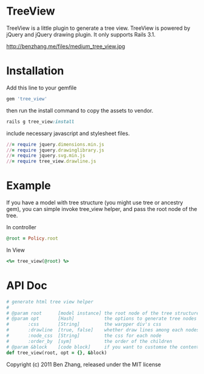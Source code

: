 TreeView
========

TreeView is a little plugin to generate a tree view. TreeView is powered by jQuery and jQuery drawing plugin. It only supports Rails 3.1.

http://benzhang.me/files/medium_tree_view.jpg


Installation
===========

Add this line to your gemfile

```ruby
gem 'tree_view'
```

then run the install command to copy the assets to vendor.

```ruby
rails g tree_view:install
```

include necessary javascript and stylesheet files.

```ruby
//= require jquery.dimensions.min.js
//= require jquery.drawinglibrary.js
//= require jquery.svg.min.js
//= require tree_view.drawline.js
```

Example
=======

If you have a model with tree structure (you might use tree or ancestry gem), you can simple invoke tree_view helper, and pass the root node of the tree.

In controller

```ruby
@root = Policy.root
```

In View

```ruby
<%= tree_view(@root) %>
```

API Doc
=======

```ruby
# generate html tree view helper
#
# @param root      [model instance] the root node of the tree structure
# @param opt       [Hash]           the options to generate tree nodes
#       :css       [String]         the warpper div's css
#       :drawline  [true, false]    whether draw lines among each nodes
#       :node_css  [String]         the css for each node
#       :order_by  [sym]            the order of the children
# @param &block    [code block]     if you want to customse the content of each tree node, just passing a code block
def tree_view(root, opt = {}, &block)
```

Copyright (c) 2011 Ben Zhang, released under the MIT license
